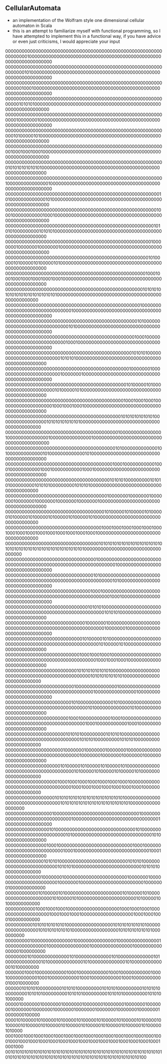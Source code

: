 CellularAutomata
---------------

* an implementation of the Wolfram style one dimensional cellular automaton in Scala
* this is an attempt to familiarize myself with functional programming, so I have attempted to implement this in a functional way, if you have advice or even just criticisms, I would appreciate your input


00000000000000000000000000000000000000000000000000000000000000000100000000000000000000000000000000000000000000000000000000000000000
00000000000000000000000000000000000000000000000000000000000000001010000000000000000000000000000000000000000000000000000000000000000
00000000000000000000000000000000000000000000000000000000000000010001000000000000000000000000000000000000000000000000000000000000000
00000000000000000000000000000000000000000000000000000000000000101010100000000000000000000000000000000000000000000000000000000000000
00000000000000000000000000000000000000000000000000000000000001000000010000000000000000000000000000000000000000000000000000000000000
00000000000000000000000000000000000000000000000000000000000010100000101000000000000000000000000000000000000000000000000000000000000
00000000000000000000000000000000000000000000000000000000000100010001000100000000000000000000000000000000000000000000000000000000000
00000000000000000000000000000000000000000000000000000000001010101010101010000000000000000000000000000000000000000000000000000000000
00000000000000000000000000000000000000000000000000000000010000000000000001000000000000000000000000000000000000000000000000000000000
00000000000000000000000000000000000000000000000000000000101000000000000010100000000000000000000000000000000000000000000000000000000
00000000000000000000000000000000000000000000000000000001000100000000000100010000000000000000000000000000000000000000000000000000000
00000000000000000000000000000000000000000000000000000010101010000000001010101000000000000000000000000000000000000000000000000000000
00000000000000000000000000000000000000000000000000000100000001000000010000000100000000000000000000000000000000000000000000000000000
00000000000000000000000000000000000000000000000000001010000010100000101000001010000000000000000000000000000000000000000000000000000
00000000000000000000000000000000000000000000000000010001000100010001000100010001000000000000000000000000000000000000000000000000000
00000000000000000000000000000000000000000000000000101010101010101010101010101010100000000000000000000000000000000000000000000000000
00000000000000000000000000000000000000000000000001000000000000000000000000000000010000000000000000000000000000000000000000000000000
00000000000000000000000000000000000000000000000010100000000000000000000000000000101000000000000000000000000000000000000000000000000
00000000000000000000000000000000000000000000000100010000000000000000000000000001000100000000000000000000000000000000000000000000000
00000000000000000000000000000000000000000000001010101000000000000000000000000010101010000000000000000000000000000000000000000000000
00000000000000000000000000000000000000000000010000000100000000000000000000000100000001000000000000000000000000000000000000000000000
00000000000000000000000000000000000000000000101000001010000000000000000000001010000010100000000000000000000000000000000000000000000
00000000000000000000000000000000000000000001000100010001000000000000000000010001000100010000000000000000000000000000000000000000000
00000000000000000000000000000000000000000010101010101010100000000000000000101010101010101000000000000000000000000000000000000000000
00000000000000000000000000000000000000000100000000000000010000000000000001000000000000000100000000000000000000000000000000000000000
00000000000000000000000000000000000000001010000000000000101000000000000010100000000000001010000000000000000000000000000000000000000
00000000000000000000000000000000000000010001000000000001000100000000000100010000000000010001000000000000000000000000000000000000000
00000000000000000000000000000000000000101010100000000010101010000000001010101000000000101010100000000000000000000000000000000000000
00000000000000000000000000000000000001000000010000000100000001000000010000000100000001000000010000000000000000000000000000000000000
00000000000000000000000000000000000010100000101000001010000010100000101000001010000010100000101000000000000000000000000000000000000
00000000000000000000000000000000000100010001000100010001000100010001000100010001000100010001000100000000000000000000000000000000000
00000000000000000000000000000000001010101010101010101010101010101010101010101010101010101010101010000000000000000000000000000000000
00000000000000000000000000000000010000000000000000000000000000000000000000000000000000000000000001000000000000000000000000000000000
00000000000000000000000000000000101000000000000000000000000000000000000000000000000000000000000010100000000000000000000000000000000
00000000000000000000000000000001000100000000000000000000000000000000000000000000000000000000000100010000000000000000000000000000000
00000000000000000000000000000010101010000000000000000000000000000000000000000000000000000000001010101000000000000000000000000000000
00000000000000000000000000000100000001000000000000000000000000000000000000000000000000000000010000000100000000000000000000000000000
00000000000000000000000000001010000010100000000000000000000000000000000000000000000000000000101000001010000000000000000000000000000
00000000000000000000000000010001000100010000000000000000000000000000000000000000000000000001000100010001000000000000000000000000000
00000000000000000000000000101010101010101000000000000000000000000000000000000000000000000010101010101010100000000000000000000000000
00000000000000000000000001000000000000000100000000000000000000000000000000000000000000000100000000000000010000000000000000000000000
00000000000000000000000010100000000000001010000000000000000000000000000000000000000000001010000000000000101000000000000000000000000
00000000000000000000000100010000000000010001000000000000000000000000000000000000000000010001000000000001000100000000000000000000000
00000000000000000000001010101000000000101010100000000000000000000000000000000000000000101010100000000010101010000000000000000000000
00000000000000000000010000000100000001000000010000000000000000000000000000000000000001000000010000000100000001000000000000000000000
00000000000000000000101000001010000010100000101000000000000000000000000000000000000010100000101000001010000010100000000000000000000
00000000000000000001000100010001000100010001000100000000000000000000000000000000000100010001000100010001000100010000000000000000000
00000000000000000010101010101010101010101010101010000000000000000000000000000000001010101010101010101010101010101000000000000000000
00000000000000000100000000000000000000000000000001000000000000000000000000000000010000000000000000000000000000000100000000000000000
00000000000000001010000000000000000000000000000010100000000000000000000000000000101000000000000000000000000000001010000000000000000
00000000000000010001000000000000000000000000000100010000000000000000000000000001000100000000000000000000000000010001000000000000000
00000000000000101010100000000000000000000000001010101000000000000000000000000010101010000000000000000000000000101010100000000000000
00000000000001000000010000000000000000000000010000000100000000000000000000000100000001000000000000000000000001000000010000000000000
00000000000010100000101000000000000000000000101000001010000000000000000000001010000010100000000000000000000010100000101000000000000
00000000000100010001000100000000000000000001000100010001000000000000000000010001000100010000000000000000000100010001000100000000000
00000000001010101010101010000000000000000010101010101010100000000000000000101010101010101000000000000000001010101010101010000000000
00000000010000000000000001000000000000000100000000000000010000000000000001000000000000000100000000000000010000000000000001000000000
00000000101000000000000010100000000000001010000000000000101000000000000010100000000000001010000000000000101000000000000010100000000
00000001000100000000000100010000000000010001000000000001000100000000000100010000000000010001000000000001000100000000000100010000000
00000010101010000000001010101000000000101010100000000010101010000000001010101000000000101010100000000010101010000000001010101000000
00000100000001000000010000000100000001000000010000000100000001000000010000000100000001000000010000000100000001000000010000000100000
00001010000010100000101000001010000010100000101000001010000010100000101000001010000010100000101000001010000010100000101000001010000
00010001000100010001000100010001000100010001000100010001000100010001000100010001000100010001000100010001000100010001000100010001000
00101010101010101010101010101010101010101010101010101010101010101010101010101010101010101010101010101010101010101010101010101010100
